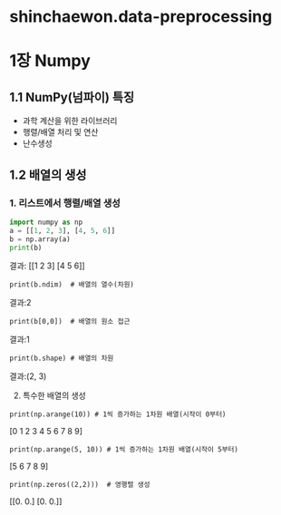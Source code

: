 # shinchaewon.data-preprocessing
# 1장 Numpy
## 1.1 NumPy(넘파이) 특징
* 과학 계산을 위한 라이브러리
* 행렬/배열 처리 및 연산
* 난수생성
## 1.2 배열의 생성
### 1. 리스트에서 행렬/배열 생성

```python
import numpy as np
a = [[1, 2, 3], [4, 5, 6]]
b = np.array(a)
print(b)

```
결과:
[[1 2 3]
 [4 5 6]]


``` 
print(b.ndim)  # 배열의 열수(차원)

```
결과:2
```
print(b[0,0])  # 배열의 원소 접근
```
결과:1
```
print(b.shape) # 배열의 차원
```
결과:(2, 3)

2. 특수한 배열의 생성

```
print(np.arange(10)) # 1씩 증가하는 1차원 배열(시작이 0부터)
```
[0 1 2 3 4 5 6 7 8 9]
```
print(np.arange(5, 10)) # 1씩 증가하는 1차원 배열(시작이 5부터)
```
[5 6 7 8 9]
```
print(np.zeros((2,2)))  # 영행렬 생성
```
[[0. 0.]
 [0. 0.]]
```
